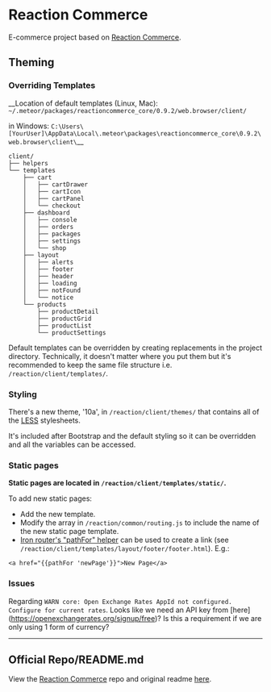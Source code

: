 # Reaction Commerce

E-commerce project based on [Reaction Commerce](https://github.com/reactioncommerce/).

## Theming

### Overriding Templates

__Location of default templates (Linux, Mac):
`~/.meteor/packages/reactioncommerce_core/0.9.2/web.browser/client/`

in Windows:
`C:\Users\[YourUser]\AppData\Local\.meteor\packages\reactioncommerce_core\0.9.2\web.browser\client\`__

```
client/
├── helpers
└── templates
    ├── cart
    │   ├── cartDrawer
    │   ├── cartIcon
    │   ├── cartPanel
    │   └── checkout
    ├── dashboard
    │   ├── console
    │   ├── orders
    │   ├── packages
    │   ├── settings
    │   └── shop
    ├── layout
    │   ├── alerts
    │   ├── footer
    │   ├── header
    │   ├── loading
    │   ├── notFound
    │   └── notice
    └── products
        ├── productDetail
        ├── productGrid
        ├── productList
        └── productSettings

```

Default templates can be overridden by creating replacements in the project directory. Technically, it doesn't matter where you put them but it's recommended to keep the same file structure i.e. `/reaction/client/templates/`.

### Styling

There's a new theme, '10a', in `/reaction/client/themes/` that contains all of the [LESS](http://lesscss.org/) stylesheets.

It's included after Bootstrap and the default styling so it can be overridden and all the variables can be accessed.

### Static pages

__Static pages are located in `/reaction/client/templates/static/`.__

To add new static pages:

- Add the new template.
- Modify the array in `/reaction/common/routing.js` to include the name of the new static page template.
- [Iron router's "pathFor" helper](http://iron-meteor.github.io/iron-router/#pathfor) can be used to create a link (see `/reaction/client/templates/layout/footer/footer.html`). E.g.:

```
<a href="{{pathFor 'newPage'}}">New Page</a>
```


### Issues

Regarding `WARN core: Open Exchange Rates AppId not configured. Configure for current rates`. Looks like we need an API key from [here] (https://openexchangerates.org/signup/free)? Is this a requirement if we are only using 1 form of currency?

---

## Official Repo/README.md

View the [Reaction Commerce](https://github.com/reactioncommerce/) repo and original readme [here](https://github.com/reactioncommerce/).
